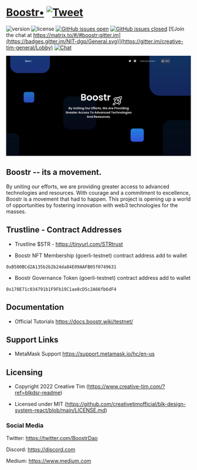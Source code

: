 # [Boostr•](https://boostr.wiki) [![Tweet](https://img.shields.io/twitter/url/http/shields.io.svg?style=social&logo=twitter)](https://twitter.com/boostrDAO)

![version](https://img.shields.io/badge/version-1.2.1-blue.svg) ![license](https://img.shields.io/badge/license-MIT-blue.svg) [![GitHub issues open](https://img.shields.io/github/issues/creativetimofficial/blk-design-system-react.svg?maxAge=2592000)](https://github.com/creativetimofficial/blk-design-system-react/issues?q=is%3Aopen+is%3Aissue) [![GitHub issues closed](https://img.shields.io/github/issues-closed-raw/creativetimofficial/blk-design-system-react.svg?maxAge=2592000)](https://github.com/creativetimofficial/blk-design-system-react/issues?q=is%3Aissue+is%3Aclosed) [![Join the chat at https://matrix.to/#/#boostr:gitter.im](https://badges.gitter.im/NIT-dgp/General.svg)](https://gitter.im/creative-tim-general/Lobby) [![Chat](https://img.shields.io/badge/chat-on%20discord-7289da.svg)](https://discord.gg/)


![Product Presentation Image](/src/assets/img/boostr_DAO_landing.png)


## Boostr -- its a movement.

By uniting our efforts, we are providing greater access to advanced technologies and resources. With courage and a commitment to excellence, Boostr is a movement that had to happen. This project is opening up a world of opportunities by fostering innovation with web3 technologies for the masses.

## Trustline - Contract Addresses

- Trustline $STR - https://tinyurl.com/STRtrust

- Boostr NFT Membership (goerli-testnet) contract address add to wallet
 
```
0xB500BCd2A135b2b2b24da84E09AAFB05f0749631 
```

- Boostr Governance Token (goerli-testnet) contract address add to wallet
```
0x170E71c034791b1F9Fb19C1ae8cD5c2A66fb6dF4 
```

## Documentation

- Official Tutorials https://docs.boostr.wiki/testnet/


## Support Links

- MetaMask Support https://support.metamask.io/hc/en-us  

## Licensing

- Copyright 2022 Creative Tim (https://www.creative-tim.com/?ref=blkdsr-readme)

- Licensed under MIT (https://github.com/creativetimofficial/blk-design-system-react/blob/main/LICENSE.md)



### Social Media

Twitter: <https://twitter.com/BoostrDao>


Discord: <https://discord.com>

Medium: <https://www.medium.com>
